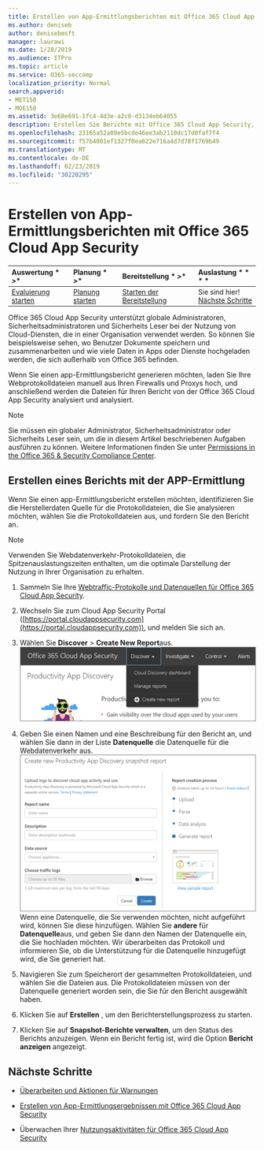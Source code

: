 ```yaml
---
title: Erstellen von App-Ermittlungsberichten mit Office 365 Cloud App Security
ms.author: deniseb
author: denisebmsft
manager: laurawi
ms.date: 1/28/2019
ms.audience: ITPro
ms.topic: article
ms.service: O365-seccomp
localization_priority: Normal
search.appverid:
- MET150
- MOE150
ms.assetid: 3e68e691-1fc4-4d3e-a2c0-d3134eb64055
description: Erstellen Sie Berichte mit Office 365 Cloud App Security, mit denen Sie verstehen können, wie Personen in Ihrer Organisation Office 365 und andere apps verwenden.
ms.openlocfilehash: 23165a52a09e5bcde46ee3ab2110dc17d0faf7f4
ms.sourcegitcommit: f57b4001ef1327f0ea622e716a4d7d78f1769b49
ms.translationtype: MT
ms.contentlocale: de-DE
ms.lasthandoff: 02/23/2019
ms.locfileid: "30220295"
---
```

# <a name="create-app-discovery-reports-using-office-365-cloud-app-security"></a>Erstellen von App-Ermittlungsberichten mit Office 365 Cloud App Security

|Auswertung * *\>**|Planung * *\>**|Bereitstellung * *\>**|Auslastung * * * *|
|:-----|:-----|:-----|:-----|
|[Evaluierung starten](office-365-cas-overview.md) <br/> |[Planung starten](get-ready-for-office-365-cas.md) <br/> |[Starten der Bereitstellung](turn-on-office-365-cas.md) <br/> |Sie sind hier!  <br/> [Nächste Schritte](#next-steps) <br/> |
   
Office 365 Cloud App Security unterstützt globale Administratoren, Sicherheitsadministratoren und Sicherheits Leser bei der Nutzung von Cloud-Diensten, die in einer Organisation verwendet werden. So können Sie beispielsweise sehen, wo Benutzer Dokumente speichern und zusammenarbeiten und wie viele Daten in Apps oder Dienste hochgeladen werden, die sich außerhalb von Office 365 befinden.
  
Wenn Sie einen app-Ermittlungsbericht generieren möchten, laden Sie Ihre Webprotokolldateien manuell aus Ihren Firewalls und Proxys hoch, und anschließend werden die Dateien für Ihren Bericht von der Office 365 Cloud App Security analysiert und analysiert.
  
> [!NOTE]
> Sie müssen ein globaler Administrator, Sicherheitsadministrator oder Sicherheits Leser sein, um die in diesem Artikel beschriebenen Aufgaben ausführen zu können. Weitere Informationen finden Sie unter [Permissions in the Office 365 &amp; Security Compliance Center](permissions-in-the-security-and-compliance-center.md). 
  
## <a name="create-a-report-with-app-discovery"></a>Erstellen eines Berichts mit der APP-Ermittlung

Wenn Sie einen app-Ermittlungsbericht erstellen möchten, identifizieren Sie die Herstellerdaten Quelle für die Protokolldateien, die Sie analysieren möchten, wählen Sie die Protokolldateien aus, und fordern Sie den Bericht an.
  
> [!NOTE]
> Verwenden Sie Webdatenverkehr-Protokolldateien, die Spitzenauslastungszeiten enthalten, um die optimale Darstellung der Nutzung in Ihrer Organisation zu erhalten. 
  
1. Sammeln Sie Ihre [Webtraffic-Protokolle und Datenquellen für Office 365 Cloud App Security](web-traffic-logs-and-data-sources-for-ocas.md).
    
2. Wechseln Sie zum Cloud App Security Portal ([https://portal.cloudappsecurity.com](https://portal.cloudappsecurity.com)), und melden Sie sich an. 
       
3. Wählen Sie **Discover** \> **Create New Report**aus. <br>![Wählen Sie im Office 365-CAS-Portal Discover aus.](media/73b5299f-94b5-49dd-a00f-154d188eb2c5.png)<br>
  
4. Geben Sie einen Namen und eine Beschreibung für den Bericht an, und wählen Sie dann in der Liste **Datenquelle** die Datenquelle für die Webdatenverkehr aus. <br>![Wählen Sie in O365-CAS \> die Option Discover Create New Report aus.](media/22e660f0-5eb2-49fa-9fea-f88a5809a07b.png)<br>Wenn eine Datenquelle, die Sie verwenden möchten, nicht aufgeführt wird, können Sie diese hinzufügen. Wählen Sie **andere** für **Datenquelle**aus, und geben Sie dann den Namen der Datenquelle ein, die Sie hochladen möchten. Wir überarbeiten das Protokoll und informieren Sie, ob die Unterstützung für die Datenquelle hinzugefügt wird, die Sie generiert hat. 
  
5. Navigieren Sie zum Speicherort der gesammelten Protokolldateien, und wählen Sie die Dateien aus. Die Protokolldateien müssen von der Datenquelle generiert worden sein, die Sie für den Bericht ausgewählt haben.
    
6. Klicken Sie auf **Erstellen** , um den Berichterstellungsprozess zu starten. 
    
7. Klicken Sie auf **Snapshot-Berichte verwalten**, um den Status des Berichts anzuzeigen. Wenn ein Bericht fertig ist, wird die Option **Bericht anzeigen** angezeigt. 
    
## <a name="next-steps"></a>Nächste Schritte

- [Überarbeiten und Aktionen für Warnungen](review-office-365-cas-alerts.md)
    
- [Erstellen von App-Ermittlungsergebnissen mit Office 365 Cloud App Security](review-app-discovery-findings-in-ocas.md)
    
- Überwachen Ihrer [Nutzungsaktivitäten für Office 365 Cloud App Security](utilization-activities-for-ocas.md)
    

